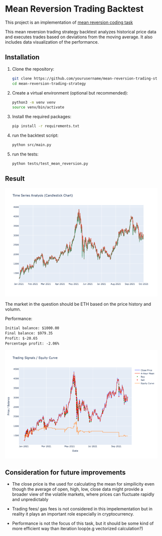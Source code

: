 # Mean Reversion Trading Backtest

This project is an implementation of [mean reversion coding task](https://gist.github.com/ekreutz/7f4cd0706e456c53a98d8fd24ba160de/)

This mean reversion trading strategy backtest analyzes historical price data and executes trades based on deviations from the moving average. It also includes data visualization of the performance.

## Installation

1. Clone the repository:

   ```bash
   git clone https://github.com/yourusername/mean-reversion-trading-strategy.git
   cd mean-reversion-trading-strategy
   ```

1. Create a virtual environment (optional but recommended):

   ```bash
   python3 -m venv venv
   source venv/bin/activate
   ```

1. Install the required packages:

   ```bash
   pip install -r requirements.txt
   ```

1. run the backtest script:

   ```bash
   python src/main.py
   ```

1. run the tests:

   ```bash
   python tests/test_mean_reversion.py
   ```

## Result

![data analysis](docs/data_analysis.png)

The market in the question should be ETH based on the price history and volumn.

Performance:

```txt
Initial balance: $1000.00
Final balance: $979.35
Profit: $-20.65
Percentage profit: -2.06%
```

![equity curve](docs/equity_curve.png)

## Consideration for future improvements

- The close price is the used for calculating the mean for simpilicity even though the average of open, high, low, close data might provide a broader view of the volatile markets, where prices can fluctuate rapidly and unpredictably

- Trading fees/ gas fees is not considered in this impelementation but in reality it plays an important role especially in cryptocurrency.

- Performance is not the focus of this task, but it should be some kind of more efficient way than iteration loop(e.g vectorized calculation?)

